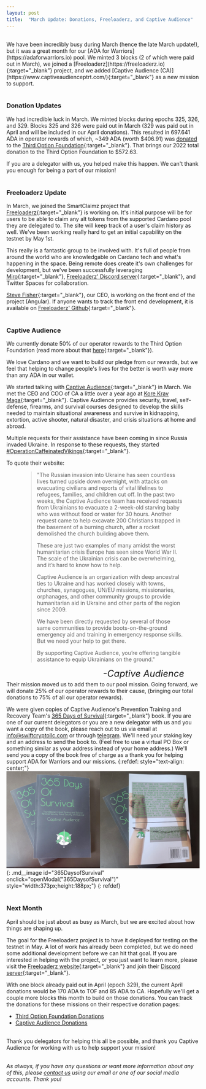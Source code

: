 ```yaml
---
layout: post
title:  "March Update: Donations, Freeloaderz, and Captive Audience"
---
```

<br> 
We have been incredibly busy during March (hence the late March update!), but it was a great month for our [ADA for Warriors](https://adaforwarriors.io) pool.  We minted 3 blocks (2 of which were paid out in March), we joined a [Freeloaderz](https://freeloaderz.io){:target="_blank"} project, and we added [Captive Audience (CA)](https://www.captiveaudienceptrt.com/){:target="_blank"} as a new mission to support.
<br><br> 

### Donation Updates ###
We had incredible luck in March.  We minted blocks during epochs 325, 326, and 329.  Blocks 325 and 326 were paid out in March (329 was paid out in April and will be included in our April donations).  This resulted in 697.641 ADA in operator rewards of which, ~349 ADA (worth $406.91) was [donated](/missions/third-option-foundation#tof-donations) to the [Third Option Foundation](https://www.thirdoptionfoundation.org/){:target="_blank"}.  That brings our 2022 total donation to the Third Option Foundation to $572.63.

If you are a delegator with us, you helped make this happen.  We can't thank you enough for being a part of our mission!
<br><br> 

### Freeloaderz Update ###
In March, we joined the SmartClaimz project that [Freeloaderz](https://freeloaderz.io){:target="_blank"} is working on.  It's initial purpose will be for users to be able to claim any alt tokens from the supported Cardano pool they are delegated to. The site will keep track of a user's claim history as well.  We've been working really hard to get an initial capability on the testnet by May 1st.  

This really is a fantastic group to be involved with.  It's full of people from around the world who are knowledgable on Cardano tech and what's happening in the space.  Being remote does create it's own challenges for development, but we've been successfully leveraging [Miro](https://miro.com/app/dashboard/){:target="_blank"}, [Freeloaderz' Discord server](https://discord.gg/rP4PdV8jRY){:target="_blank"}, and Twitter Spaces for collaboration.

[Steve Fisher](https://www.linkedin.com/in/stevenkfisher){:target="_blank"}, our CEO, is working on the front end of the project (Angular).  If anyone wants to track the front end development, it is available on [Freeloaderz' Github](https://github.com/FreeLoaderz/rwd-frontend){:target="_blank"}.
<br><br> 

### Captive Audience ###
We currently donate 50% of our operator rewards to the Third Option Foundation (read more about that [here](/news/2021-12-08-third-option-foundation/){:target="_blank"}).

We love Cardano and we want to build our pledge from our rewards, but we feel that helping to change people's lives for the better is worth way more than any ADA in our wallet.  

We started talking with [Captive Audience](https://www.captiveaudienceptrt.com/){:target="_blank"} in March.  We met the CEO and COO of CA a little over a year ago at [Kore Krav Maga](https://koreselfdefense.com/){:target="_blank"}.  Captive Audience provides security, travel, self-defense, firearms, and survival courses designed to develop the skills needed to maintain situational awareness and survive in kidnapping, extortion, active shooter, natural disaster, and crisis situations at home and abroad.

Multiple requests for their assistance have been coming in since Russia invaded Ukraine.  In response to these requests, they started [#OperationCaffeinatedVikings](https://www.captiveaudienceptrt.com/support-ukraine-ocv){:target="_blank"}. 

To quote their website:

<figure>
    <blockquote>
        <div class="quote-line-container">
            <p class="quote">"The Russian invasion into Ukraine has seen countless lives turned upside down overnight, with attacks on evacuating civilians and reports of vital lifelines to refugees, families, and children cut off. In the past two weeks, the Captive Audience team has received requests from Ukrainians to evacuate a 2-week-old starving baby who was without food or water for 30 hours. Another request came to help excavate 200 Christians trapped in the basement of a burning church, after a rocket demolished the church building above them.</p>
            <p class="quote">These are just two examples of many amidst the worst humanitarian crisis Europe has seen since World War II. The scale of the Ukrainian crisis can be overwhelming, and it’s hard to know how to help.</p>
            <p class="quote">Captive Audience is an organization with deep ancestral ties to Ukraine and has worked closely with towns, churches, synagogues, UN/EU missions, missionaries, orphanages, and other community groups to provide humanitarian aid in Ukraine and other parts of the region since 2009.</p>
            <p class="quote">We have been directly requested by several of those same communities to provide boots-on-the-ground emergency aid and training in emergency response skills. But we need your help to get there.</p>
            <p class="quote">By supporting Captive Audience, you’re offering tangible assistance to equip Ukrainians on the ground."</p>
        </div>
    </blockquote>
    <figcaption style="float:right !important"><cite style="font-size:24px !important">-Captive Audience</cite></figcaption>
</figure>
<br />
<br />
Their mission moved us to add them to our pool mission.  Going forward, we will donate 25% of our operator rewards to their cause, (bringing our total donations to 75% of all our operator rewards).

We were given copies of Captive Audience's Prevention Training and Recovery Team's [365 Days of Survival](https://www.amazon.com/365-Days-Survival-Foundational-Critical/dp/1792108974){:target="_blank"} book.  If you are one of our current delegators or you are a new delegator with us and you want a copy of the book, please reach out to us via email at [info@swiftcryptollc.com](mailto:info@swiftcryptollc.com) or through [telegram](https://t.me/SwiftCryptoLLC).  We'll need your staking key and an address to send the book to.  (Feel free to use a virtual PO Box or something similar as your address instead of your home address.)  We'll send you a copy of the book free of charge as a thank you for helping support ADA for Warriors and our missions.
{:refdef: style="text-align: center;"}
![365DaysofSurvival](/img/ca/365DaysOfSurvival.jpg){: .md__image id="365DaysofSurvival" onclick="openModal(\"365DaysofSurvival\")" style="width:373px;height:188px;"}
{: refdef}
<br><br> 

### Next Month ###
April should be just about as busy as March, but we are excited about how things are shaping up.

The goal for the Freeloaderz project is to have it deployed for testing on the testnet in May.  A lot of work has already been completed, but we do need some additional development before we can hit that goal.  If you are interested in helping with the project, or you just want to learn more, please visit the [Freeloaderz website](https://freeloaderz.io){:target="_blank"} and join their [Discord server](https://discord.gg/rP4PdV8jRY){:target="_blank"}.

With one block already paid out in April (epoch 329), the current April donations would be 170 ADA to TOF and 85 ADA to CA.  Hopefully we'll get a couple more blocks this month to build on those donations.  You can track the donations for these missions on their respective donation pages:

- [Third Option Foundation Donations](/missions/third-option-foundation#tof-donations)
- [Captive Audience Donations](/missions/captive-audience#ca-donations)

<br />
Thank you delegators for helping this all be possible, and thank you Captive Audience for working with us to help support your mission!
<br><br> 

_As always, if you have any questions or want more information about any of this, please [contact us](#contact) using our email or one of our social media accounts.  Thank you!_